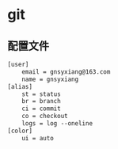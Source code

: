 git
===


## 配置文件

```txt
[user]
	email = gnsyxiang@163.com
	name = gnsyxiang
[alias]
	st = status
	br = branch
	ci = commit
	co = checkout
    logs = log --oneline
[color]
	ui = auto
```








